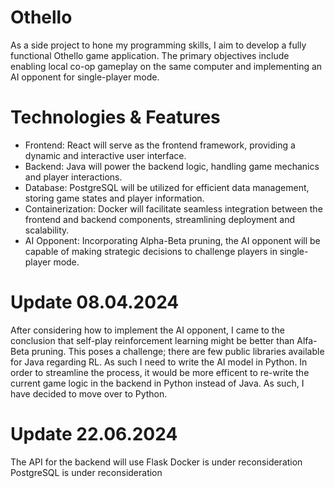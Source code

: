 # Othello

As a side project to hone my programming skills, I aim to develop a fully functional Othello game application. 
The primary objectives include enabling local co-op gameplay on the same computer and implementing an AI opponent for single-player mode.

# Technologies & Features
  - Frontend: React will serve as the frontend framework, providing a dynamic and interactive user interface.
  - Backend: Java will power the backend logic, handling game mechanics and player interactions.
  - Database: PostgreSQL will be utilized for efficient data management, storing game states and player information.
  - Containerization: Docker will facilitate seamless integration between the frontend and backend components, streamlining deployment and scalability.
  - AI Opponent: Incorporating Alpha-Beta pruning, the AI opponent will be capable of making strategic decisions to challenge players in single-player mode.


# Update 08.04.2024
After considering how to implement the AI opponent, I came to the conclusion that self-play reinforcement learning might be better than Alfa-Beta pruning. 
This poses a challenge; there are few public libraries available for Java regarding RL. As such I need to write the AI model in Python. 
In order to streamline the process, it would be more efficent to re-write the current game logic in the backend in Python instead of Java. 
As such, I have decided to move over to Python.

# Update 22.06.2024
The API for the backend will use Flask
Docker is under reconsideration
PostgreSQL is under reconsideration
